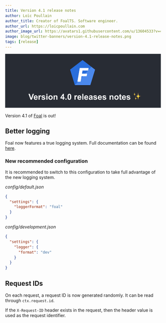 ```yaml
---
title: Version 4.1 release notes
author: Loïc Poullain
author_title: Creator of FoalTS. Software engineer.
author_url: https://loicpoullain.com
author_image_url: https://avatars1.githubusercontent.com/u/13604533?v=4
image: blog/twitter-banners/version-4.1-release-notes.png
tags: [release]
---
```


![Banner](./assets/version-4.1-is-here/banner.png)

Version 4.1 of [Foal](https://foalts.org/) is out!

<!--truncate-->

## Better logging

Foal now features a true logging system. Full documentation can be found [here](/docs/common/logging).

### New recommended configuration

It is recommended to switch to this configuration to take full advantage of the new logging system.

*config/default.json*
```json
{
  "settings": {
    "loggerFormat": "foal"
  }
}
```

*config/development.json*
```json
{
  "settings": {
    "logger": {
      "format": "dev"
    }
  }
}
```

## Request IDs

On each request, a request ID is now generated randomly. It can be read through `ctx.request.id`.

If the `X-Request-ID` header exists in the request, then the header value is used as the request identifier.
